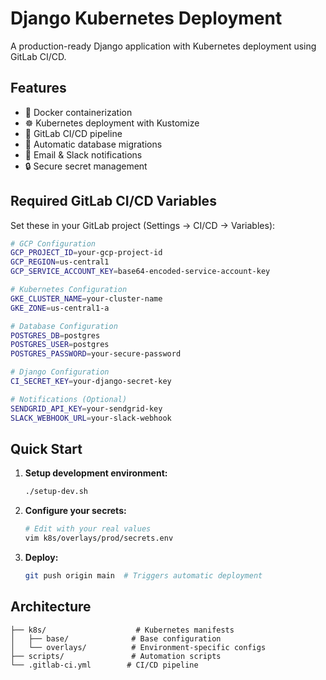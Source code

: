 # Django Kubernetes Deployment

A production-ready Django application with Kubernetes deployment using GitLab CI/CD.

## Features
- 🐳 Docker containerization
- ☸️ Kubernetes deployment with Kustomize
- 🚀 GitLab CI/CD pipeline
- 🔄 Automatic database migrations
- 📧 Email & Slack notifications
- 🔒 Secure secret management

## Required GitLab CI/CD Variables

Set these in your GitLab project (Settings → CI/CD → Variables):

```bash
# GCP Configuration
GCP_PROJECT_ID=your-gcp-project-id
GCP_REGION=us-central1
GCP_SERVICE_ACCOUNT_KEY=base64-encoded-service-account-key

# Kubernetes Configuration  
GKE_CLUSTER_NAME=your-cluster-name
GKE_ZONE=us-central1-a

# Database Configuration
POSTGRES_DB=postgres
POSTGRES_USER=postgres
POSTGRES_PASSWORD=your-secure-password

# Django Configuration
CI_SECRET_KEY=your-django-secret-key

# Notifications (Optional)
SENDGRID_API_KEY=your-sendgrid-key
SLACK_WEBHOOK_URL=your-slack-webhook
```

## Quick Start

1. **Setup development environment:**
   ```bash
   ./setup-dev.sh
   ```

2. **Configure your secrets:**
   ```bash
   # Edit with your real values
   vim k8s/overlays/prod/secrets.env
   ```

3. **Deploy:**
   ```bash
   git push origin main  # Triggers automatic deployment
   ```

## Architecture

```
├── k8s/                    # Kubernetes manifests
│   ├── base/              # Base configuration
│   └── overlays/          # Environment-specific configs
├── scripts/               # Automation scripts
└── .gitlab-ci.yml        # CI/CD pipeline
```
